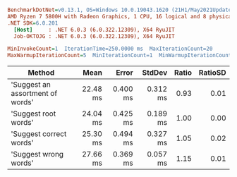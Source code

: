 ``` ini

BenchmarkDotNet=v0.13.1, OS=Windows 10.0.19043.1620 (21H1/May2021Update)
AMD Ryzen 7 5800H with Radeon Graphics, 1 CPU, 16 logical and 8 physical cores
.NET SDK=6.0.201
  [Host]     : .NET 6.0.3 (6.0.322.12309), X64 RyuJIT
  Job-OKTOJG : .NET 6.0.3 (6.0.322.12309), X64 RyuJIT

MinInvokeCount=1  IterationTime=250.0000 ms  MaxIterationCount=20  
MaxWarmupIterationCount=5  MinIterationCount=1  MinWarmupIterationCount=1  

```
|                           Method |     Mean |    Error |   StdDev | Ratio | RatioSD |
|--------------------------------- |---------:|---------:|---------:|------:|--------:|
| &#39;Suggest an assortment of words&#39; | 22.48 ms | 0.400 ms | 0.312 ms |  0.93 |    0.01 |
|             &#39;Suggest root words&#39; | 24.04 ms | 0.425 ms | 0.189 ms |  1.00 |    0.00 |
|          &#39;Suggest correct words&#39; | 25.30 ms | 0.494 ms | 0.327 ms |  1.05 |    0.02 |
|            &#39;Suggest wrong words&#39; | 27.66 ms | 0.369 ms | 0.057 ms |  1.15 |    0.01 |
